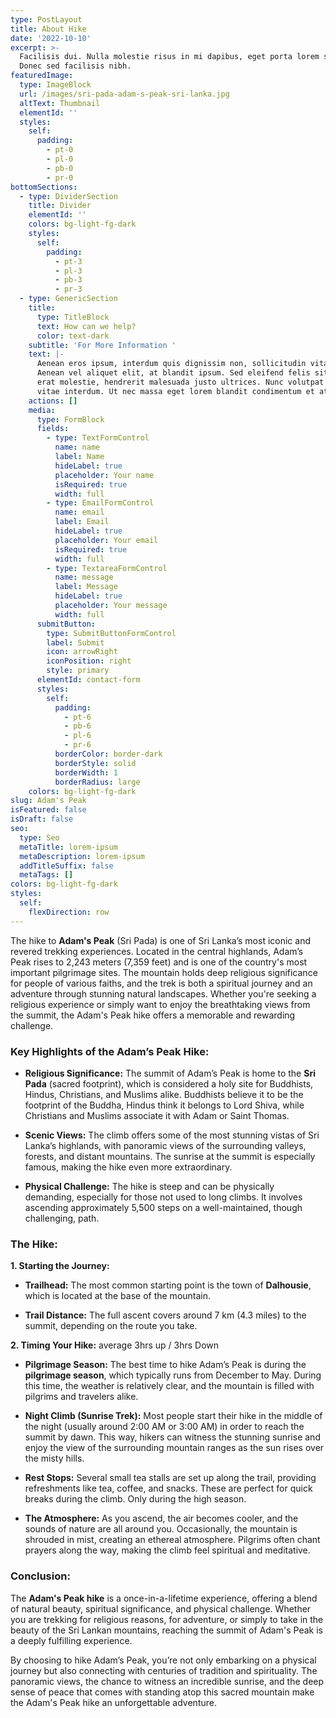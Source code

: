 ```yaml
---
type: PostLayout
title: About Hike
date: '2022-10-10'
excerpt: >-
  Facilisis dui. Nulla molestie risus in mi dapibus, eget porta lorem semper.
  Donec sed facilisis nibh.
featuredImage:
  type: ImageBlock
  url: /images/sri-pada-adam-s-peak-sri-lanka.jpg
  altText: Thumbnail
  elementId: ''
  styles:
    self:
      padding:
        - pt-0
        - pl-0
        - pb-0
        - pr-0
bottomSections:
  - type: DividerSection
    title: Divider
    elementId: ''
    colors: bg-light-fg-dark
    styles:
      self:
        padding:
          - pt-3
          - pl-3
          - pb-3
          - pr-3
  - type: GenericSection
    title:
      type: TitleBlock
      text: How can we help?
      color: text-dark
    subtitle: 'For More Information '
    text: |-
      Aenean eros ipsum, interdum quis dignissim non, sollicitudin vitae nisl.
      Aenean vel aliquet elit, at blandit ipsum. Sed eleifend felis sit amet
      erat molestie, hendrerit malesuada justo ultrices. Nunc volutpat at erat
      vitae interdum. Ut nec massa eget lorem blandit condimentum et at risus.
    actions: []
    media:
      type: FormBlock
      fields:
        - type: TextFormControl
          name: name
          label: Name
          hideLabel: true
          placeholder: Your name
          isRequired: true
          width: full
        - type: EmailFormControl
          name: email
          label: Email
          hideLabel: true
          placeholder: Your email
          isRequired: true
          width: full
        - type: TextareaFormControl
          name: message
          label: Message
          hideLabel: true
          placeholder: Your message
          width: full
      submitButton:
        type: SubmitButtonFormControl
        label: Submit
        icon: arrowRight
        iconPosition: right
        style: primary
      elementId: contact-form
      styles:
        self:
          padding:
            - pt-6
            - pb-6
            - pl-6
            - pr-6
          borderColor: border-dark
          borderStyle: solid
          borderWidth: 1
          borderRadius: large
    colors: bg-light-fg-dark
slug: Adam's Peak
isFeatured: false
isDraft: false
seo:
  type: Seo
  metaTitle: lorem-ipsum
  metaDescription: lorem-ipsum
  addTitleSuffix: false
  metaTags: []
colors: bg-light-fg-dark
styles:
  self:
    flexDirection: row
---
```

The hike to **Adam's Peak** (Sri Pada) is one of Sri Lanka’s most iconic and revered trekking experiences. Located in the central highlands, Adam’s Peak rises to 2,243 meters (7,359 feet) and is one of the country's most important pilgrimage sites. The mountain holds deep religious significance for people of various faiths, and the trek is both a spiritual journey and an adventure through stunning natural landscapes. Whether you're seeking a religious experience or simply want to enjoy the breathtaking views from the summit, the Adam's Peak hike offers a memorable and rewarding challenge.

### **Key Highlights of the Adam’s Peak Hike:**

*   **Religious Significance:** The summit of Adam’s Peak is home to the **Sri Pada** (sacred footprint), which is considered a holy site for Buddhists, Hindus, Christians, and Muslims alike. Buddhists believe it to be the footprint of the Buddha, Hindus think it belongs to Lord Shiva, while Christians and Muslims associate it with Adam or Saint Thomas.

*   **Scenic Views:** The climb offers some of the most stunning vistas of Sri Lanka’s highlands, with panoramic views of the surrounding valleys, forests, and distant mountains. The sunrise at the summit is especially famous, making the hike even more extraordinary.

*   **Physical Challenge:** The hike is steep and can be physically demanding, especially for those not used to long climbs. It involves ascending approximately 5,500 steps on a well-maintained, though challenging, path.



### **The Hike:**

**1. Starting the Journey:**

*   **Trailhead:** The most common starting point is the town of **Dalhousie**, which is located at the base of the mountain. 

*   **Trail Distance:** The full ascent covers around 7 km (4.3 miles) to the summit, depending on the route you take.

**2. Timing Your Hike:** average 3hrs up / 3hrs Down

*   **Pilgrimage Season:** The best time to hike Adam’s Peak is during the **pilgrimage season**, which typically runs from December to May. During this time, the weather is relatively clear, and the mountain is filled with pilgrims and travelers alike.

*   **Night Climb (Sunrise Trek):** Most people start their hike in the middle of the night (usually around 2:00 AM or 3:00 AM) in order to reach the summit by dawn. This way, hikers can witness the stunning sunrise and enjoy the view of the surrounding mountain ranges as the sun rises over the misty hills.

<!---->

*   **Rest Stops:** Several small tea stalls are set up along the trail, providing refreshments like tea, coffee, and snacks. These are perfect for quick breaks during the climb. Only during the high season.

*   **The Atmosphere:** As you ascend, the air becomes cooler, and the sounds of nature are all around you. Occasionally, the mountain is shrouded in mist, creating an ethereal atmosphere. Pilgrims often chant prayers along the way, making the climb feel spiritual and meditative.



### **Conclusion:**

The **Adam's Peak hike** is a once-in-a-lifetime experience, offering a blend of natural beauty, spiritual significance, and physical challenge. Whether you are trekking for religious reasons, for adventure, or simply to take in the beauty of the Sri Lankan mountains, reaching the summit of Adam's Peak is a deeply fulfilling experience.

By choosing to hike Adam’s Peak, you’re not only embarking on a physical journey but also connecting with centuries of tradition and spirituality. The panoramic views, the chance to witness an incredible sunrise, and the deep sense of peace that comes with standing atop this sacred mountain make the Adam's Peak hike an unforgettable adventure.



